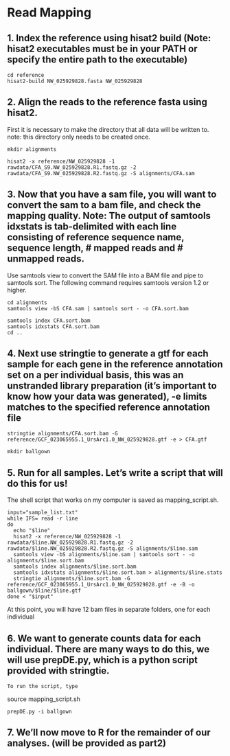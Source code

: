 # Read Mapping

## 1.	Index the reference using hisat2 build (Note: hisat2 executables must be in your PATH or specify the entire path to the executable)
```
cd reference
hisat2-build NW_025929828.fasta NW_025929828
```

## 2.	Align the reads to the reference fasta using hisat2.
First it is necessary to make the directory that all data will be written to. note: this directory only needs to be created once.
```
mkdir alignments 

hisat2 -x reference/NW_025929828 -1 rawdata/CFA_S9.NW_025929828.R1.fastq.gz -2 rawdata/CFA_S9.NW_025929828.R2.fastq.gz -S alignments/CFA.sam
```
## 3.	Now that you have a sam file, you will want to convert the sam to a bam file, and check the mapping quality. Note: The output of samtools idxstats is tab-delimited with each line consisting of reference sequence name, sequence length, # mapped reads and # unmapped reads.

Use samtools view to convert the SAM file into a BAM file and pipe to samtools sort. The following command requires samtools version 1.2 or higher.
```
cd alignments 
samtools view -bS CFA.sam | samtools sort - -o CFA.sort.bam
```

```
samtools index CFA.sort.bam
samtools idxstats CFA.sort.bam
cd ..
```
## 4.	Next use stringtie to generate a gtf for each sample for each gene in the reference annotation set on a per individual basis, this was an unstranded library preparation (it’s important to know how your data was generated), -e limits matches to the specified reference annotation file
```
stringtie alignments/CFA.sort.bam -G reference/GCF_023065955.1_UrsArc1.0_NW_025929828.gtf -e > CFA.gtf

mkdir ballgown
```
## 5.	Run for all samples. Let’s write a script that will do this for us! 
The shell script that works on my computer is saved as mapping_script.sh. 
```
input="sample_list.txt"
while IFS= read -r line
do
  echo "$line"
  hisat2 -x reference/NW_025929828 -1 rawdata/$line.NW_025929828.R1.fastq.gz -2 rawdata/$line.NW_025929828.R2.fastq.gz -S alignments/$line.sam
  samtools view -bS alignments/$line.sam | samtools sort - -o alignments/$line.sort.bam
  samtools index alignments/$line.sort.bam
  samtools idxstats alignments/$line.sort.bam > alignments/$line.stats
  stringtie alignments/$line.sort.bam -G reference/GCF_023065955.1_UrsArc1.0_NW_025929828.gtf -e -B -o ballgown/$line/$line.gtf
done < "$input"
```
At this point, you will have 12 bam files in separate folders, one for each individual 
## 6.	We want to generate counts data for each individual. There are many ways to do this, we will use prepDE.py, which is a python script provided with stringtie.  
```
To run the script, type
```
source mapping_script.sh
```
prepDE.py -i ballgown
```
## 7.	We’ll now move to R for the remainder of our analyses. (will be provided as part2)
